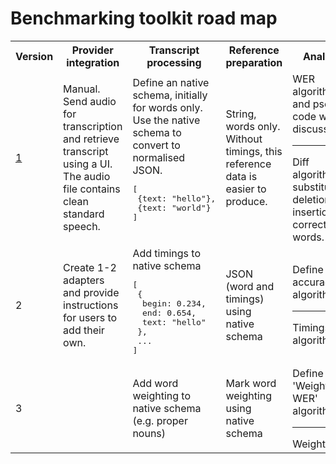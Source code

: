 Benchmarking toolkit road map
=============================  
<table>
	<tr>
		<th>Version</th>
		<th>Provider integration</th>
		<th>Transcript processing</th>
		<th>Reference preparation</th>
		<th>Analysis</th>
		<th>Results</th>
	</tr>
	<tr>
		<td><a href="https://github.com/ebu/ai-benchmarking-stt/blob/master/docs/releases/1.0/README.md">1</a></td>
		<td>Manual. Send audio for transcription and retrieve transcript using a UI. The audio file contains clean standard speech.</td>
		<td>Define an native schema, initially for words only. Use the native schema to convert to normalised JSON. 
			<pre>
[
 {text: "hello"},
 {text: "world"}
]
			</pre>
		</td>
		<td>String, words only. Without timings, this reference data is easier to produce.</td>
		<td>WER algorithm and pseudo-code with discussion.<hr>Diff algorithm: substitutions, deletions, insertions, correct words.</td>
		<td>WER % per vendor<hr>Detailed diff metrics (s/d/i/c) available in a structured format.</td>		
	</tr>
	<tr>
		<td>2</td>
		<td>Create 1-2 adapters and provide instructions for users to add their own.</td>
		<td>Add timings to native schema
			<pre>
[
 {
  begin: 0.234, 
  end: 0.654, 
  text: "hello"
 },
 ...
]
</pre>
		</td>
		<td>JSON (word and timings) using native schema</td>
		<td>Define timing accuracy algorithm<hr>Timings diff algorithm</td>
		<td>Average time deviation from reference?</td>
	</tr>
	<tr>
		<td>3</td>
		<td></td>
		<td>Add word weighting to native schema (e.g. proper nouns)</td>
		<td>Mark word weighting using native schema</td>
		<td>Define 'Weighted WER' algorithm<hr>Weighted diff</td>
		<td>Visualise results?</td>
	</tr>
